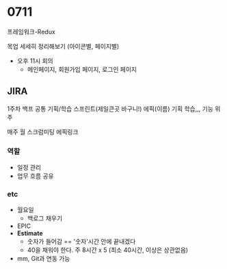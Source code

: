 # 0711

프레임워크-Redux

목업 세세히 정리해보기 (아이콘별, 페이지별)

- 오후 11시 회의
  - 메인페이지, 회원가입 페이지, 로그인 페이지



## JIRA

1주차 백프 공통
기획/학습
스프린트(제일큰곳 바구니!)
 에픽(이름) 기획 학습,,,  기능 위주

매주 월 스크럼미팅
에픽링크

### 역할

- 일정 관리
- 업무 흐름 공유

### etc

- 월요일
  - 백로그 채우기
- EPIC
- **Estimate**
  - 숫자가 들어감 == '숫자'시간 안에 끝내겠다
  - 40을 채워야 한다. 주 8시간 x 5 (최소 40시간, 이상은 상관없음)
- mm, Git과 연동 가능